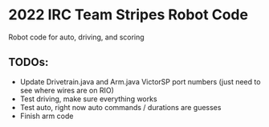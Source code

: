 # 2022 IRC Team Stripes Robot Code

Robot code for auto, driving, and scoring 

## TODOs:
- Update Drivetrain.java and Arm.java VictorSP port numbers (just need to see where wires are on RIO)
- Test driving, make sure everything works
- Test auto, right now auto commands / durations are guesses
- Finish arm code